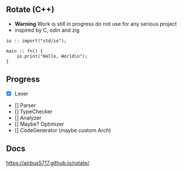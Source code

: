 
## Rotate (C++)
- **Warning** Work is still in progress do not use for any serious project 
- inspired by C, odin and zig
```odin
io :: import("std/io");

main :: fn() {
	io.print("Hello, World\n");
}
```


## Progress
- [x] Lexer
- [] Parser
- [] TypeChecker 
- [] Analyzer 
- [] Maybe? Optimizer
- [] CodeGenerator (maybe custom Arch) 

## Docs
https://airbus5717.github.io/rotate/



